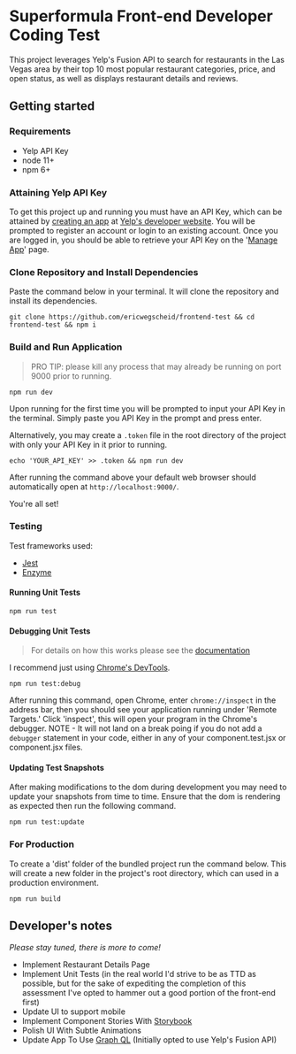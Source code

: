 # Superformula Front-end Developer Coding Test

This project leverages Yelp's Fusion API to search for restaurants in the Las Vegas area by their top 10 most popular restaurant categories, price, and open status, as well as displays restaurant details and reviews.

## Getting started

### Requirements

* Yelp API Key
* node 11+
* npm 6+

### Attaining Yelp API Key

To get this project up and running you must have an API Key, which can be attained by [creating an app](https://www.yelp.com/developers/v3/manage_app) at [Yelp's developer website](https://www.yelp.com/developers/documentation/v3). You will be prompted to register an account or login to an existing account. Once you are logged in, you should be able to retrieve your API Key on the '[Manage App](https://www.yelp.com/developers/v3/manage_app)' page.


### Clone Repository and Install Dependencies

Paste the command below in your terminal. It will clone the repository and install its dependencies.

```shell
git clone https://github.com/ericwegscheid/frontend-test && cd frontend-test && npm i
```

### Build and Run Application

> PRO TIP: please kill any process that may already be running on port 9000 prior to running.

```shell
npm run dev
```

Upon running for the first time you will be prompted to input your API Key in the terminal. Simply paste you API Key in the prompt and press enter.

Alternatively, you may create a `.token` file in the root directory of the project with only your API Key in it prior to running.

```shell
echo 'YOUR_API_KEY' >> .token && npm run dev
```

After running the command above your default web browser should automatically open at `http://localhost:9000/`.

You're all set!

### Testing

Test frameworks used:
* [Jest](https://jestjs.io)
* [Enzyme](https://airbnb.io/enzyme/)

#### Running Unit Tests

```shell
npm run test
```

#### Debugging Unit Tests

> For details on how this works please see the [documentation](https://nodejs.org/de/docs/guides/debugging-getting-started/)

I recommend just using [Chrome's DevTools](https://developers.google.com/web/tools/chrome-devtools/).

```shell
npm run test:debug
```

After running this command, open Chrome, enter `chrome://inspect` in the address bar, then you should see your application running under 'Remote Targets.' Click 'inspect', this will open your program in the Chrome's debugger. NOTE - It will not land on a break poing if you do not add a `debugger` statement in your code, either in any of your component.test.jsx or component.jsx files.

#### Updating Test Snapshots

After making modifications to the dom during development you may need to update your snapshots from time to time. Ensure that the dom is rendering as expected then run the following command.

```shell
npm run test:update
```


### For Production

To create a 'dist' folder of the bundled project run the command below. This will create a new folder in the project's root directory, which can used in a production environment.

```shell
npm run build
```

## Developer's notes

_Please stay tuned, there is more to come!_

* Implement Restaurant Details Page
* Implement Unit Tests (in the real world I'd strive to be as TTD as possible, but for the sake of expediting the completion of this assessment I've opted to hammer out a good portion of the front-end first)
* Update UI to support mobile
* Implement Component Stories With [Storybook](https://storybook.js.org)
* Polish UI With Subtle Animations
* Update App To Use [Graph QL](https://www.yelp.com/developers/graphql/guides/intro) (Initially opted to use Yelp's Fusion API)

